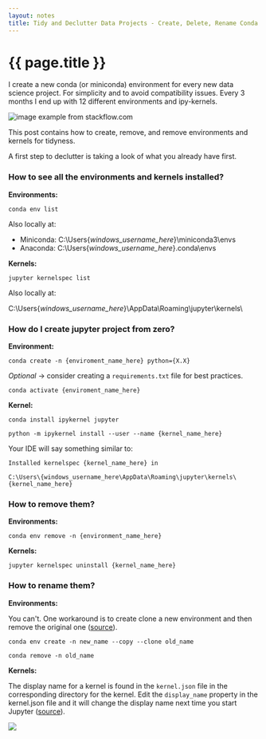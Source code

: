 ```yaml
---
layout: notes
title: Tidy and Declutter Data Projects - Create, Delete, Rename Conda Environments and IPython Kernels
---
```


# {{ page.title }}

I create a new conda (or miniconda) environment for every new data science project. For simplicity and to avoid compatibility issues. Every 3 months I end up with 12 different environments and ipy-kernels. 
 
![image example from stackflow.com](https://i.stack.imgur.com/99fyH.png)

This post contains how to create, remove, and remove environments and kernels for tidyness.

A first step to declutter is taking a look of what you already have first.

### How to see all the environments and kernels installed?

**Environments:**

`conda env list`

Also locally at:

- Miniconda: C:\Users\{*windows_username_here*}\miniconda3\envs
- Anaconda: C:\Users\{*windows_username_here*}\.conda\envs

**Kernels:**

`jupyter kernelspec list`

Also locally at:

C:\Users\{*windows_username_here*}\AppData\Roaming\jupyter\kernels\

### How do I create jupyter project from zero?

**Environment:**

`conda create -n {enviroment_name_here} python={X.X}`

*Optional* -> consider creating a `requirements.txt` file for best practices.

`conda activate {enviroment_name_here}`

**Kernel:**

`conda install ipykernel jupyter`

`python -m ipykernel install --user --name {kernel_name_here}`

Your IDE will say something similar to:

```
Installed kernelspec {kernel_name_here} in

C:\Users\{windows_username_here\AppData\Roaming\jupyter\kernels\{kernel_name_here}
```

### How to remove them?

**Environments:**

`conda env remove -n {environment_name_here}`

**Kernels:**

`jupyter kernelspec uninstall {kernel_name_here} `


### How to rename them?

**Environments:**

You can't. One workaround is to create clone a new environment and then remove the original one ([source](https://stackoverflow.com/questions/42231764/how-can-i-rename-a-conda-environment)).

`conda env create -n new_name --copy --clone old_name`

`conda remove -n old_name`

**Kernels:**

The display name for a kernel is found in the `kernel.json` file in the corresponding directory for the kernel. Edit the `display_name` property in the kernel.json file and it will change the display name next time you start Jupyter ([source](https://stackoverflow.com/questions/45085233/jupyter-kernel-is-there-a-way-to-rename-them)).

![](https://i.imgur.com/U8arU29.png)
